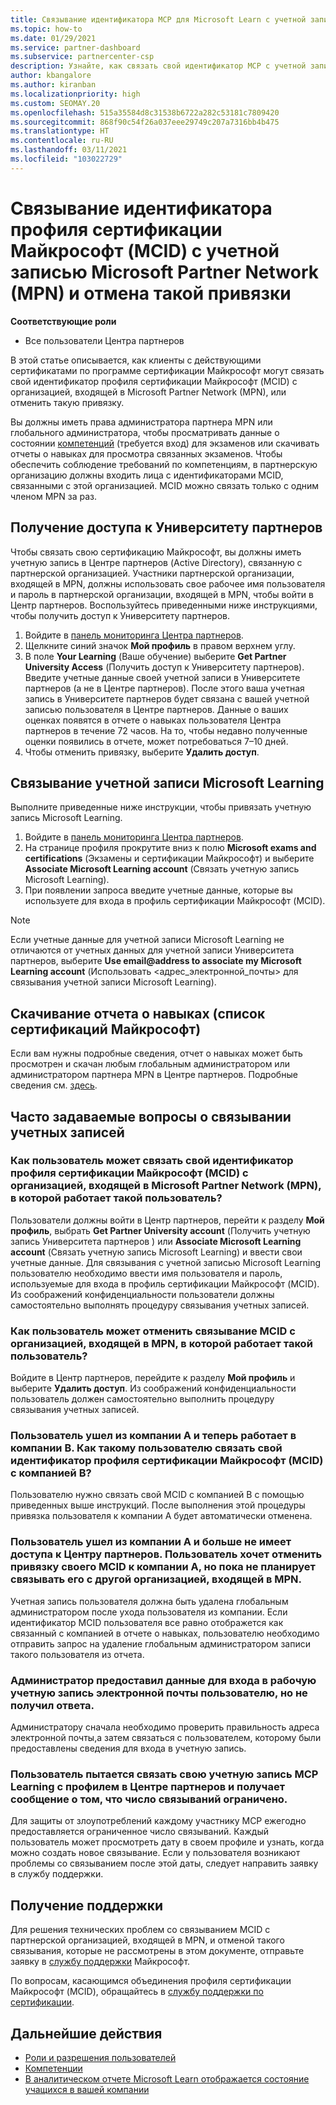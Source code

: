 ```yaml
---
title: Связывание идентификатора MCP для Microsoft Learn с учетной записью Центра партнеров
ms.topic: how-to
ms.date: 01/29/2021
ms.service: partner-dashboard
ms.subservice: partnercenter-csp
description: Узнайте, как связать свой идентификатор MCP с учетной записью Центра партнеров, чтобы ваша компания могла видеть учебные курсы и схемы обучения, которые вы прошли для получения компетенций.
author: kbangalore
ms.author: kiranban
ms.localizationpriority: high
ms.custom: SEOMAY.20
ms.openlocfilehash: 515a35584d8c31538b6722a282c53181c7809420
ms.sourcegitcommit: 868f90c54f26a037eee29749c207a7316bb4b475
ms.translationtype: HT
ms.contentlocale: ru-RU
ms.lasthandoff: 03/11/2021
ms.locfileid: "103022729"
---
```

# <a name="link-or-unlink-a-microsoft-certification-profile-id-mcid-to-a-microsoft-partner-network-mpn-account"></a>Связывание идентификатора профиля сертификации Майкрософт (MCID) с учетной записью Microsoft Partner Network (MPN) и отмена такой привязки

**Соответствующие роли**

- Все пользователи Центра партнеров

В этой статье описывается, как клиенты с действующими сертификатами по программе сертификации Майкрософт могут связать свой идентификатор профиля сертификации Майкрософт (MCID) с организацией, входящей в Microsoft Partner Network (MPN), или отменить такую привязку.

Вы должны иметь права администратора партнера MPN или глобального администратора, чтобы просматривать данные о состоянии [компетенций](https://partner.microsoft.com/pcv/partnership/competencies) (требуется вход) для экзаменов или скачивать отчеты о навыках для просмотра связанных экзаменов. Чтобы обеспечить соблюдение требований по компетенциям, в партнерскую организацию должны входить лица с идентификаторами MCID, связанными с этой организацией. MCID можно связать только с одним членом MPN за раз.

## <a name="get-partner-university-access"></a>Получение доступа к Университету партнеров

Чтобы связать свою сертификацию Майкрософт, вы должны иметь учетную запись в Центре партнеров (Active Directory), связанную с партнерской организацией. Участники партнерской организации, входящей в MPN, должны использовать свое рабочее имя пользователя и пароль в партнерской организации, входящей в MPN, чтобы войти в Центр партнеров.
Воспользуйтесь приведенными ниже инструкциями, чтобы получить доступ к Университету партнеров.

1. Войдите в [панель мониторинга Центра партнеров](https://partner.microsoft.com/dashboard/).
2. Щелкните синий значок **Мой профиль** в правом верхнем углу.
3. В поле **Your Learning** (Ваше обучение) выберите **Get Partner University Access** (Получить доступ к Университету партнеров). Введите учетные данные своей учетной записи в Университете партнеров (а не в Центре партнеров). После этого ваша учетная запись в Университете партнеров будет связана с вашей учетной записью пользователя в Центре партнеров. Данные о ваших оценках появятся в отчете о навыках пользователя Центра партнеров в течение 72 часов. На то, чтобы недавно полученные оценки появились в отчете, может потребоваться 7–10 дней.
4. Чтобы отменить привязку, выберите **Удалить доступ**.

## <a name="associate-a-microsoft-learning-account"></a>Связывание учетной записи Microsoft Learning

Выполните приведенные ниже инструкции, чтобы привязать учетную запись Microsoft Learning. 

1. Войдите в [панель мониторинга Центра партнеров](https://partner.microsoft.com/dashboard/).
2. На странице профиля прокрутите вниз к полю **Microsoft exams and certifications** (Экзамены и сертификации Майкрософт) и выберите **Associate Microsoft Learning account** (Связать учетную запись Microsoft Learning).
3. При появлении запроса введите учетные данные, которые вы используете для входа в профиль сертификации Майкрософт (MCID).

>[!NOTE]
>Если учетные данные для учетной записи Microsoft Learning не отличаются от учетных данных для учетной записи Университета партнеров, выберите **Use email@address to associate my Microsoft Learning account** (Использовать <адрес_электронной_почты> для связывания учетной записи Microsoft Learning).

## <a name="download-skills-report-microsoft-certification-list"></a>Скачивание отчета о навыках (список сертификаций Майкрософт)
Если вам нужны подробные сведения, отчет о навыках может быть просмотрен и скачан любым глобальным администратором или администратором партнера MPN в Центре партнеров. Подробные сведения см. [здесь](https://docs.microsoft.com/partner-center/mpn-skills-report#view-skills-report-data).


## <a name="frequently-asked-questions-about-linking-accounts"></a>Часто задаваемые вопросы о связывании учетных записей

### <a name="how-can-a-user-link-their-microsoft-certification-profile-id-mcid-with-the-microsoft-partner-network-mpn-organization-they-work-for"></a>Как пользователь может связать свой идентификатор профиля сертификации Майкрософт (MCID) с организацией, входящей в Microsoft Partner Network (MPN), в которой работает такой пользователь?

Пользователи должны войти в Центр партнеров, перейти к разделу **Мой профиль**, выбрать **Get Partner University account** (Получить учетную запись Университета партнеров ) или **Associate Microsoft Learning account** (Связать учетную запись Microsoft Learning) и ввести свои учетные данные. Для связывания с учетной записью Microsoft Learning пользователю необходимо ввести имя пользователя и пароль, используемые для входа в профиль сертификации Майкрософт (MCID). Из соображений конфиденциальности пользователи должны самостоятельно выполнять процедуру связывания учетных записей.  

### <a name="how-can-a-user-unlink-their-mcid-from-the-mpn-organization-they-work-for"></a>Как пользователь может отменить связывание MCID с организацией, входящей в MPN, в которой работает такой пользователь?

Войдите в Центр партнеров, перейдите к разделу **Мой профиль** и выберите **Удалить доступ**. Из соображений конфиденциальности пользователь должен самостоятельно выполнить процедуру связывания учетных записей.

### <a name="the-user-left-company-a-and-now-works-for-company-b-how-can-they-link-their-microsoft-certification-profile-id-mcid-with-company-b"></a>Пользователь ушел из компании A и теперь работает в компании B. Как такому пользователю связать свой идентификатор профиля сертификации Майкрософт (MCID) с компанией B?

Пользователю нужно связать свой MCID с компанией B с помощью приведенных выше инструкций. После выполнения этой процедуры привязка пользователя к компании A будет автоматически отменена.

### <a name="the-user-left-company-a-and-no-longer-has-access-to-partner-center-they-want-to-unlink-their-mcid-from-company-a-and-are-not-planning-to-link-it-with-another-mpn-organization-at-the-moment"></a>Пользователь ушел из компании A и больше не имеет доступа к Центру партнеров. Пользователь хочет отменить привязку своего MCID к компании A, но пока не планирует связывать его с другой организацией, входящей в MPN.

Учетная запись пользователя должна быть удалена глобальным администратором после ухода пользователя из компании. Если идентификатор MCID пользователя все равно отображется как связанный с компанией в отчете о навыках, пользователю необходимо отправить запрос на удаление глобальным администратором записи такого пользователя из отчета.

### <a name="the-admin-provided-sign-in-details-for-a-work-email-account-to-a-user-and-they-have-had-no-response"></a>Администратор предоставил данные для входа в рабочую учетную запись электронной почты пользователю, но не получил ответа.

Администратору сначала необходимо проверить правильность адреса электронной почты,а затем связаться с пользователем, которому были предоставлены сведения для входа в учетную запись.

### <a name="a-user-tries-to-associate-their-mcp-learning-account-to-their-profile-in-partner-center-and-receives-a-message-that-their-association-is-limited"></a>Пользователь пытается связать свою учетную запись MCP Learning с профилем в Центре партнеров и получает сообщение о том, что число связываний ограничено.

Для защиты от злоупотреблений каждому участнику MCP ежегодно предоставляется ограниченное число связываний. Каждый пользователь может просмотреть дату в своем профиле и узнать, когда можно создать новое связывание. Если у пользователя возникают проблемы со связыванием после этой даты, следует направить заявку в службу поддержки.  

## <a name="how-to-get-support"></a>Получение поддержки

Для решения технических проблем со связыванием MCID с партнерской организацией, входящей в MPN, и отменой такого связывания, которые не рассмотрены в этом документе, отправьте заявку в [службу поддержки](https://partner.microsoft.com/support) Майкрософт.

По вопросам, касающимся объединения профиля сертификации Майкрософт (MCID), обращайтесь в [службу поддержки по сертификации](https://aka.ms/mcpforum).

## <a name="next-steps"></a>Дальнейшие действия

- [Роли и разрешения пользователей](./permissions-overview.md)
- [Компетенции](https://partner.microsoft.com/membership/competencies)
- [В аналитическом отчете Microsoft Learn отображается состояние учащихся в вашей компании](ms-learn-analytics.md)
